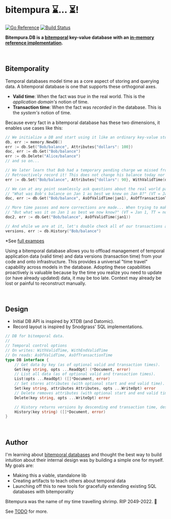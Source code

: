 # bitempura ⌛... ⏳!

[![Go Reference](https://pkg.go.dev/badge/github.com/elh/bitempura.svg)](https://pkg.go.dev/github.com/elh/bitempura)
[![Build Status](https://github.com/elh/bitempura/actions/workflows/go.yml/badge.svg?branch=main)](https://github.com/elh/bitempura/actions/workflows/go.yml?query=branch%3Amain)

**Bitempura.DB is a [bitemporal](https://en.wikipedia.org/wiki/Bitemporal_Modeling) key-value database with an [in-memory reference implementation](https://github.com/elh/bitempura/blob/main/memory/db.go).**

<br />

## Bitemporality

Temporal databases model time as a core aspect of storing and querying data. A bitemporal database is one that supports these orthogonal axes.
* **Valid time**: When the fact was *true* in the real world. This is the *application domain's* notion of time.
* **Transaction time**: When the fact was *recorded* in the database. This is the *system's* notion of time.

Because every fact in a bitemporal database has these two dimensions, it enables use cases like this:
```go
// We initialize a DB and start using it like an ordinary key-value store.
db, err := memory.NewDB()
err := db.Set("Bob/balance", Attributes{"dollars": 100})
doc, err := db.Get("Bob/balance")
err := db.Delete("Alice/balance")
// and so on...

// We later learn that Bob had a temporary pending charge we missed from Dec 30 to Jan 3. (VT start = Dec 30, VT end = Jan 3)
// Retroactively record it! This does not change his balance today nor does it destroy any history we had about that period.
err := db.Set("Bob/balance", Attributes{"dollars": 90}, WithValidTime(dec30), WithEndValidTime(jan3))

// We can at any point seamlessly ask questions about the real world past AND database record past!
// "What was Bob's balance on Jan 1 as best we knew on Jan 8?" (VT = Jan 1, TT = Jan 8)
doc, err := db.Get("Bob/balance", AsOfValidTime(jan1), AsOfTransactionTime(jan8))

// More time passes and more corrections are made... When trying to make sense of what happened last month, we can ask again:
// "But what was it on Jan 1 as best we now know?" (VT = Jan 1, TT = now)
doc2, err := db.Get("Bob/balance", AsOfValidTime(jan1))

// And while we are at it, let's double check all of our transactions and known states for Bob's balance.
versions, err := db.History("Bob/balance")
```
*See [full exampes](https://github.com/elh/bitempura/blob/main/memory/db_examples_test.go)

Using a bitemporal database allows you to offload management of temporal application data (valid time) and data versions (transaction time) from your code and onto infrastructure. This provides a universal "time travel" capability across models in the database. Adopting these capabilities proactively is valuable because by the time you realize you need to update (or have already updated) data, it may be too late. Context may already be lost or painful to reconstruct manually.

<br />

## Design

* Initial DB API is inspired by XTDB (and Datomic).
* Record layout is inspired by Snodgrass' SQL implementations.

```go
// DB for bitemporal data.
//
// Temporal control options
// On writes: WithValidTime, WithEndValidTime
// On reads: AsOfValidTime, AsOfTransactionTime
type DB interface {
	// Get data by key (as of optional valid and transaction times).
	Get(key string, opts ...ReadOpt) (*Document, error)
	// List all data (as of optional valid and transaction times).
	List(opts ...ReadOpt) ([]*Document, error)
	// Set stores attributes (with optional start and end valid time).
	Set(key string, attributes Attributes, opts ...WriteOpt) error
	// Delete removes attributes (with optional start and end valid time).
	Delete(key string, opts ...WriteOpt) error

	// History returns versions by descending end transaction time, descending end valid time
	History(key string) ([]*Document, error)
}
```

<br />

## Author

I'm learning about [bitemporal databases](https://en.wikipedia.org/wiki/Bitemporal_Modeling) and thought the best way to build intuition about their internal design was by building a simple one for myself. My goals are:
* Making this a viable, standalone lib
* Creating artifacts to teach others about temporal data
* Launching off this to new tools for gracefully extending existing SQL databases with bitemporality

Bitempura was the name of my time travelling shrimp. RIP 2049-2022. 🦐

See [TODO](https://github.com/elh/bitempura/blob/main/TODO.md) for more.
